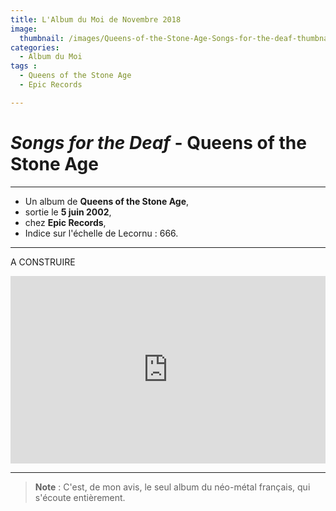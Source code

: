 ```yaml
---
title: L'Album du Moi de Novembre 2018
image: 
  thumbnail: /images/Queens-of-the-Stone-Age-Songs-for-the-deaf-thumbnail.jpg
categories:
  - Album du Moi
tags :
  - Queens of the Stone Age
  - Epic Records

---
```


# _Songs for the Deaf_ - Queens of the Stone Age

---

- Un album de **Queens of the Stone Age**,
- sortie le **5 juin 2002**,
- chez **Epic Records**,
- Indice sur l'échelle de Lecornu : 666.

---

A CONSTRUIRE 

<iframe src="https://open.spotify.com/embed/album/4zpN41aGAYPWX3dzE19rH7" width="100%" height="300" frameborder="0" allowtransparency="true" allow="encrypted-media"></iframe>

---

> **Note** : C'est, de mon avis, le seul album du néo-métal français, qui s'écoute entièrement.
